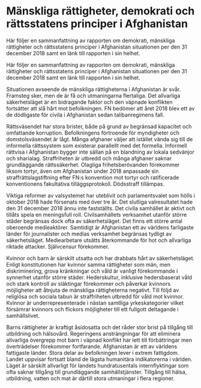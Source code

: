 # Mänskliga rättigheter, demokrati och rättsstatens principer i Afghanistan

Här följer en sammanfattning av rapporten om demokrati, mänskliga rättigheter och rättsstatens principer i Afghanistan situationen per den 31 december 2018 samt en länk till rapporten i sin helhet.

Här följer en sammanfattning av rapporten om demokrati, mänskliga rättigheter och rättsstatens principer i Afghanistan situationen per den 31 december 2018 samt en länk till rapporten i sin helhet.

Situationen avseende de mänskliga rättigheterna i Afghanistan är svår. Framsteg sker, men de är få och utmaningarna flertaliga. Det allvarliga säkerhetsläget är en bidragande faktor och den väpnade konflikten fortsätter att slå hårt mot befolkningen. FN bedömer att året 2018 blev ett av de dödligaste för civila i Afghanistan sedan talibanregimens fall.

Rättsväsendet har stora brister, både på grund av begränsad kapacitet och omfattande korruption. Befolkningens förtroende för myndigheter och domstolsväsendet är lågt. Många afghaner väljer att istället vända sig till de informella rättssystem som existerar parallellt med det formella. Informell rättvisa i Afghanistan bygger inte sällan på en blandning av lokala sedvänjor och sharialag. Straffriheten är utbredd och många afghaner saknar grundläggande rättssäkerhet. Olagliga frihetsberövanden förekommer liksom tortyr, även om Afghanistan under 2018 anpassade sin straffrättslagstiftning efter FN:s konvention mot tortyr och ratificerade konventionens fakultativa tilläggsprotokoll. Dödsstraff tillämpas.

Viktiga reformer av valsystemet har uteblivit och parlamentsvalet som hölls i oktober 2018 hade försenats med över tre år. Det slutliga valresultatet hade den 31 december 2018 ännu inte fastställts. Det civila samhället är aktivt och tillåts spela en meningsfull roll. Civilsamhällets verksamhet utanför större städer begränsas dock ofta av säkerhetsläget. Det finns ett större antal oberoende medieaktörer. Samtidigt är Afghanistan ett av världens farligaste länder för journalister och medias verksamhet begränsas tydligt av säkerhetsläget. Mediearbetare utsätts återkommande för hot och allvarliga riktade attacker. Självcensur förekommer.

Kvinnor och barn är särskilt utsatta och har drabbats hårt av säkerhetsläget. Enligt konstitutionen har kvinnor samma rättigheter som män, men diskriminering, grova kränkningar och våld är vanligt förekommande i synnerhet utanför större städer. Hederskultur, inklusive hedersbaserat våld och stark kontroll av släktingar förekommer och påverkar kvinnors möjligheter att åtnjuta de mänskliga rättigheterna negativt. Till följd av religiösa och sociala tabun är straffriheten utbredd för våld mot kvinnor. Kvinnor är underrepresenterade i nästan samtliga yrkeskategorier vilket försämrar kvinnors och flickors möjligheter till ett fullgott deltagande i samhällslivet.

Barns rättigheter är kraftigt åsidosatta och det råder stor brist på tillgång till utbildning och hälsovård. Regeringens ansträngningar för att eliminera allvarliga övergrepp mot barn i väpnad konflikt har lett till förbättringar men överträdelser förekommer fortfarande.
Afghanistan är ett av världens fattigaste länder. Stora delar av befolkningen lever i extrem fattigdom. Landet uppvisar fortsatt bland de lägsta humanitära indikatorerna i världen. Läget är särskilt allvarligt för landets hundratusentals internflyktingar som ofta saknar tillgång till grundläggande samhällstjänster. Tillgång till hälsa, utbildning, vatten och mat är därtill stora utmaningar i flera regioner.
